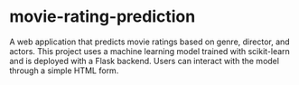 # movie-rating-prediction
A web application that predicts movie ratings based on genre, director, and actors. This project uses a machine learning model trained with scikit-learn and is deployed with a Flask backend. Users can interact with the model through a simple HTML form.
